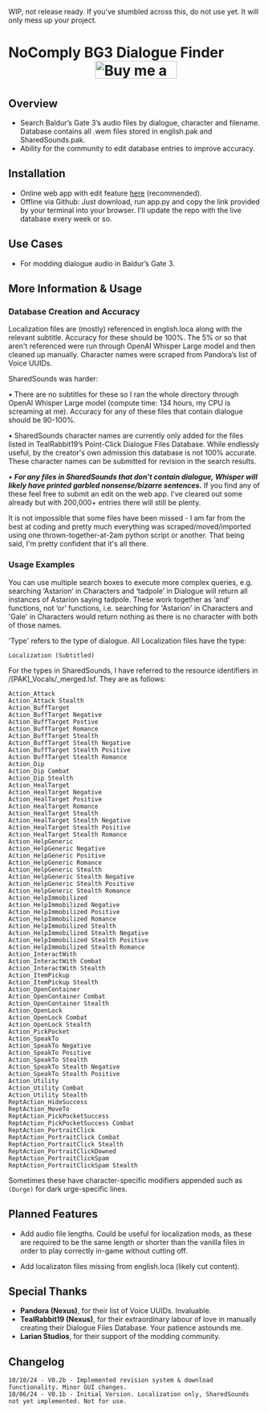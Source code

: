 WIP, not release ready. If you've stumbled across this, do not use yet. It will only mess up your project.

# NoComply BG3 Dialogue Finder &emsp;&emsp;&emsp;&emsp;&emsp;&nbsp;&nbsp;&nbsp;&nbsp; <a href="http://buymeacoffee.com/nocomply"><img src="https://github.com/user-attachments/assets/e6b8903e-75a3-4bae-a8bb-3ed593ae2133" alt="Buy me a coffee." width="162.6px" height="35.1px"></a>


## Overview
 - Search Baldur’s Gate 3’s audio files by dialogue, character and filename. Database contains all .wem files stored in english.pak and SharedSounds.pak.
 - Ability for the community to edit database entries to improve accuracy.

## Installation
 - Online web app with edit feature <a href="https://bg3dialoguefinder.xyz/">here</a> (recommended).
 - Offline via Github: Just download, run app.py and copy the link provided by your terminal into your browser. I'll update the repo with the live database every week or so.

## Use Cases

 - For modding dialogue audio in Baldur’s Gate 3.

## More Information & Usage

### Database Creation and Accuracy
 
  Localization files are (mostly) referenced in english.loca along with the relevant subtitle. Accuracy for these should be 100%. The 5% or so that aren't referenced were run through OpenAI Whisper Large model and then cleaned up manually. Character names were scraped from Pandora’s list of Voice UUIDs. 

  SharedSounds was harder:

  • There are no subtitles for these so I ran the whole directory through OpenAI Whisper Large model (compute time: 134 hours, my CPU is screaming at me). Accuracy for any of these files that contain dialogue should be 90-100%. 

  • SharedSounds character names are currently only added for the files listed in TealRabbit19’s Point-Click Dialogue Files Database. While endlessly useful, by the creator's own admission this database is not 100% accurate. These character names can be submitted for revision in the search results. 

  • ***For any files in SharedSounds that don’t contain dialogue, Whisper will likely have printed garbled nonsense/bizarre sentences.*** If you find any of these feel free to submit an edit on the web app. I've cleared out some already but with 200,000+ entries there will still be plenty.

It is not impossible that some files have been missed - I am far from the best at coding and pretty much everything was scraped/moved/imported using one thrown-together-at-2am python script or another. That being said, I'm pretty confident that it's all there.

### Usage Examples

You can use multiple search boxes to execute more complex queries, e.g. searching ‘Astarion’ in Characters and ‘tadpole’ in Dialogue will return all instances of Astarion saying tadpole. These work together as ‘and’ functions, not ‘or’ functions, i.e. searching for 'Astarion' in Characters and 'Gale' in Characters would return nothing as there is no character with both of those names.

'Type' refers to the type of dialogue. All Localization files have the type: 
  ```
  Localization (Subtitled)
  ```

For the types in SharedSounds, I have referred to the resource identifiers in /[PAK]_Vocals/_merged.lsf. They are as follows:
  ```
  Action_Attack
  Action_Attack Stealth
  Action_BuffTarget
  Action_BuffTarget Negative
  Action_BuffTarget Postive
  Action_BuffTarget Romance
  Action_BuffTarget Stealth
  Action_BuffTarget Stealth Negative
  Action_BuffTarget Stealth Positive
  Action BuffTarget Stealth Romance
  Action_Dip
  Action_Dip Combat
  Action_Dip Stealth
  Action_HealTarget
  Action_HealTarget Negative
  Action_HealTarget Positive
  Action_HealTarget Romance
  Action_HealTarget Stealth
  Action_HealTarget Stealth Negative
  Action_HealTarget Stealth Positive
  Action_HealTarget Stealth Romance
  Action_HelpGeneric
  Action_HelpGeneric Negative
  Action_HelpGeneric Positive
  Action_HelpGeneric Romance
  Action_HelpGeneric Stealth
  Action_HelpGeneric Stealth Negative
  Action_HelpGeneric Stealth Positive
  Action_HelpGeneric Stealth Romance
  Action_HelpImmobilized
  Action_HelpImmobilized Negative
  Action_HelpImmobilized Positive
  Action_HelpImmobilized Romance
  Action_HelpImmobilized Stealth
  Action_HelpImmobilized Stealth Negative
  Action_HelpImmobilized Stealth Positive
  Action_HelpImmobilized Stealth Romance
  Action_InteractWith
  Action_InteractWith Combat
  Action_InteractWith Stealth
  Action_ItemPickup
  Action_ItemPickup Stealth
  Action_OpenContainer
  Action_OpenContainer Combat
  Action_OpenContainer Stealth
  Action_OpenLock
  Action_OpenLock Combat
  Action_OpenLock Stealth
  Action_PickPocket
  Action_SpeakTo
  Action_SpeakTo Negative
  Action_SpeakTo Positive
  Action_SpeakTo Stealth
  Action_SpeakTo Stealth Negative
  Action_SpeakTo Stealth Positive
  Action_Utility
  Action_Utility Combat
  Action_Utility Stealth
  ReptAction_HideSuccess
  ReptAction_MoveTo
  ReptAction_PickPocketSuccess
  ReptAction_PickPocketSuccess Combat
  ReptAction_PortraitClick
  ReptAction_PortraitClick Combat
  ReptAction_PortraitClick Stealth
  ReptAction_PortraitClickDowned
  ReptAction_PortraitClickSpam
  ReptAction_PortraitClickSpam Stealth
  ```
Sometimes these have character-specific modifiers appended such as `(Durge)` for dark urge-specific lines.

  
## Planned Features

 - Add audio file lengths. Could be useful for localization mods, as these are required to be the same length or shorter than the vanilla files in order to play correctly in-game without cutting off.

 - Add localizaton files missing from english.loca (likely cut content).


## Special Thanks

 - **Pandora (Nexus)**, for their list of Voice UUIDs. Invaluable.
 - **TealRabbit19 (Nexus)**, for their extraordinary labour of love in manually creating their Dialogue Files Database. Your patience astounds me.
 - **Larian Studios**, for their support of the modding community.


## Changelog
```
10/10/24 - V0.2b - Implemented revision system & download functionality. Minor GUI changes.
10/06/24 - V0.1b - Initial Version. Localization only, SharedSounds not yet implemented. Not for use.
```
